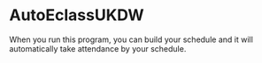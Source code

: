 # AutoEclassUKDW
When you run this program, you can build your schedule and it will automatically take attendance by your schedule.
